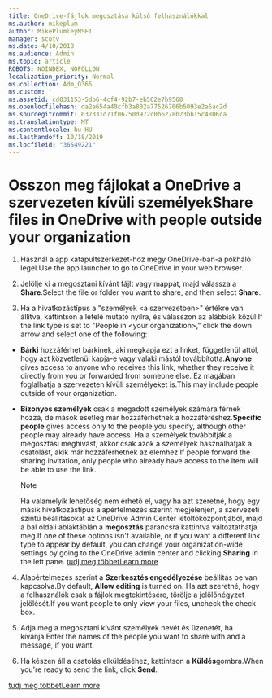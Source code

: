```yaml
---
title: OneDrive-fájlok megosztása külső felhasználókkal
ms.author: mikeplum
author: MikePlumleyMSFT
manager: scotv
ms.date: 4/10/2018
ms.audience: Admin
ms.topic: article
ROBOTS: NOINDEX, NOFOLLOW
localization_priority: Normal
ms.collection: Adm_O365
ms.custom: ''
ms.assetid: cd031153-5db6-4cf4-92b7-eb562e7b9568
ms.openlocfilehash: da2e654a40cfb3a802a77526706b5093e2a6ac2d
ms.sourcegitcommit: 037331d71f06750d972c0b6278b23bb15c4806ca
ms.translationtype: MT
ms.contentlocale: hu-HU
ms.lasthandoff: 10/18/2019
ms.locfileid: "36549221"
---
```

# <a name="share-files-in-onedrive-with-people-outside-your-organization"></a><span data-ttu-id="af2d2-102">Osszon meg fájlokat a OneDrive a szervezeten kívüli személyek</span><span class="sxs-lookup"><span data-stu-id="af2d2-102">Share files in OneDrive with people outside your organization</span></span>

1. <span data-ttu-id="af2d2-103">Használ a app katapultszerkezet-hoz megy OneDrive-ban-a pókháló legel.</span><span class="sxs-lookup"><span data-stu-id="af2d2-103">Use the app launcher to go to OneDrive in your web browser.</span></span> 
    
2. <span data-ttu-id="af2d2-104">Jelölje ki a megosztani kívánt fájlt vagy mappát, majd válassza a **Share**.</span><span class="sxs-lookup"><span data-stu-id="af2d2-104">Select the file or folder you want to share, and then select **Share**.</span></span> 
    
3. <span data-ttu-id="af2d2-105">Ha a hivatkozástípus a "személyek \<a szervezetben\>" értékre van állítva, kattintson a lefelé mutató nyílra, és válasszon az alábbiak közül:</span><span class="sxs-lookup"><span data-stu-id="af2d2-105">If the link type is set to "People in \<your organization\>," click the down arrow and select one of the following:</span></span> 
    
  - <span data-ttu-id="af2d2-106">**Bárki** hozzáférhet bárkinek, aki megkapja ezt a linket, függetlenül attól, hogy azt közvetlenül kapja-e vagy valaki mástól továbbította.</span><span class="sxs-lookup"><span data-stu-id="af2d2-106">**Anyone** gives access to anyone who receives this link, whether they receive it directly from you or forwarded from someone else.</span></span> <span data-ttu-id="af2d2-107">Ez magában foglalhatja a szervezeten kívüli személyeket is.</span><span class="sxs-lookup"><span data-stu-id="af2d2-107">This may include people outside of your organization.</span></span> 
    
  - <span data-ttu-id="af2d2-108">**Bizonyos személyek** csak a megadott személyek számára férnek hozzá, de mások esetleg már hozzáférhetnek a hozzáféréshez.</span><span class="sxs-lookup"><span data-stu-id="af2d2-108">**Specific people** gives access only to the people you specify, although other people may already have access.</span></span> <span data-ttu-id="af2d2-109">Ha a személyek továbbítják a megosztási meghívást, akkor csak azok a személyek használhatják a csatolást, akik már hozzáférhetnek az elemhez.</span><span class="sxs-lookup"><span data-stu-id="af2d2-109">If people forward the sharing invitation, only people who already have access to the item will be able to use the link.</span></span> 
    
    > [!NOTE]
    > <span data-ttu-id="af2d2-110">Ha valamelyik lehetőség nem érhető el, vagy ha azt szeretné, hogy egy másik hivatkozástípus alapértelmezés szerint megjelenjen, a szervezeti szintű beállításokat az OneDrive Admin Center letöltőközpontjából, majd a bal oldali ablaktáblán a **megosztás** parancsra kattintva változtathatja meg.</span><span class="sxs-lookup"><span data-stu-id="af2d2-110">If one of these options isn't available, or if you want a different link type to appear by default, you can change your organization-wide settings by going to the OneDrive admin center and clicking **Sharing** in the left pane.</span></span> [<span data-ttu-id="af2d2-111">tudj meg többet</span><span class="sxs-lookup"><span data-stu-id="af2d2-111">Learn more</span></span>](https://go.microsoft.com/fwlink/?linkid=871961)
  
4. <span data-ttu-id="af2d2-112">Alapértelmezés szerint a **Szerkesztés engedélyezése** beállítás be van kapcsolva.</span><span class="sxs-lookup"><span data-stu-id="af2d2-112">By default, **Allow editing** is turned on.</span></span> <span data-ttu-id="af2d2-113">Ha azt szeretné, hogy a felhasználók csak a fájlok megtekintésére, törölje a jelölőnégyzet jelölését.</span><span class="sxs-lookup"><span data-stu-id="af2d2-113">If you want people to only view your files, uncheck the check box.</span></span> 
    
5. <span data-ttu-id="af2d2-114">Adja meg a megosztani kívánt személyek nevét és üzenetét, ha kívánja.</span><span class="sxs-lookup"><span data-stu-id="af2d2-114">Enter the names of the people you want to share with and a message, if you want.</span></span>
    
6. <span data-ttu-id="af2d2-115">Ha készen áll a csatolás elküldéséhez, kattintson a **Küldés**gombra.</span><span class="sxs-lookup"><span data-stu-id="af2d2-115">When you're ready to send the link, click **Send**.</span></span> 
    
[<span data-ttu-id="af2d2-116">tudj meg többet</span><span class="sxs-lookup"><span data-stu-id="af2d2-116">Learn more</span></span>](https://go.microsoft.com/fwlink/?linkid=871861)
  

